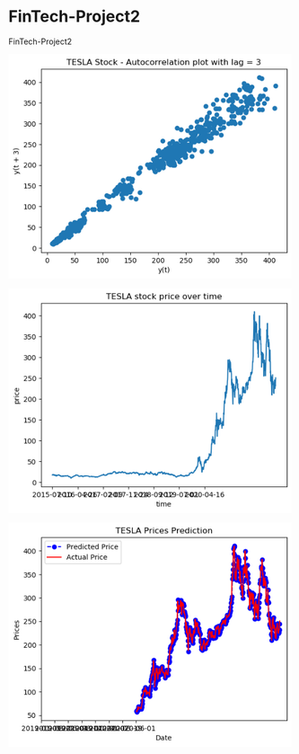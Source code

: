 # FinTech-Project2
FinTech-Project2

![Plot 1](plots/Stock-AutoCorrection-Plot.png)

![Plot 2](plots/Stock-Price-Over-Time-Plot.png)

![Plot 3](plots/Stock-Price-Prediction-Plot.png)